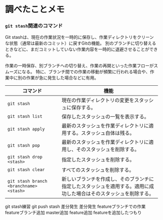 # 調べたことメモ
### `git stash`関連のコマンド
Git stashは、現在の作業状況を一時的に保存し、作業ディレクトリをクリーンな状態（通常は最新のコミット）に戻すGitの機能。
別のブランチに切り替えるときなどに、まだコミットしていない作業内容を一時的に退避させることができる。

作業の一時保存、別ブランチへの切り替え、作業の再開といった作業フローがスムーズになる。
特に、ブランチ間での作業の移動が頻繁に行われる場合や、作業中に別の作業が急に発生した場合などに有用。

| コマンド | 機能 |
| --- | --- |
| `git stash` | 現在の作業ディレクトリの変更をスタッシュに保存する。 |
| `git stash list` | 保存したスタッシュの一覧を表示する。 |
| `git stash apply` | 最新のスタッシュを作業ディレクトリに適用する。スタッシュ自体は残る。 |
| `git stash pop` | 最新のスタッシュを作業ディレクトリに適用し、そのスタッシュを削除する。 |
| `git stash drop <stash>` | 指定したスタッシュを削除する。 |
| `git stash clear` | すべてのスタッシュを削除する。 |
| `git stash branch <branchname> <stash>` | 新しいブランチを作成し、そのブランチに指定したスタッシュを適用する。適用に成功した場合はそのスタッシュを削除する。 |

git stash練習
git push stash
差分発生
差分発生
featureブランチでの作業
featureブランチ追加
master追加
feature追加
featureを追加したつもり